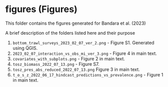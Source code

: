# figures (Figures)

This folder contains the figures generated for Bandara et al. (2023)

A brief description of the folders listed here and their purpose

1. `bottom_trawl_surveys_2023_02_07_ver_2.png` - Figure S1. Generated using QGIS.
2. `2023_02_07_interaction_vs_obs_mi_ver_3.png` - Figure 4 in main text.
3. `covariates_with_subplots.png` - Figure 2 in main text.
4. `tosz_biomass_2022_07_13.png` - Figure S7.
5. `tosz_pres_abs_reduced_2022_07_13.png` Figure 3 in main text.
6. `t_o_s_z_2022_06_17_hindcast_predictions_vs_prevalence.png` - Figure 1 in main text.